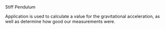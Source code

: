 Stiff Pendulum

Application is used to calculate a value for the gravitational acceleration, as well as determine how good our measurements were.
